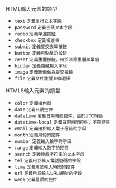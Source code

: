 HTML輸入元素的類型
- `text` <small>定義單行文本字段</small>
- `password` <small>定義密碼文本字段</small>
- `radio` <small>定義單選按鈕</small>
- `checkbox` <small>定義複選框</small>
- `submit` <small>定義提交表單按鈕</small>
- `button` <small>定義可點擊的按鈕</small>
- `reset`	<small>定義重置按鈕，用於清除重置表單值</small>
- `hidden` <small>定義隱藏輸入字段</small>
- `image` <small>定義圖像做為提交按鈕</small>
- `file` <small>定義文件瀏覽上傳選擇</small>

HTML5輸入元素的類型
- `color` <small>定義撿色器</small>
- `date` <small>定義日期控件</small>
- `datetime` <small>定義日期時間控件，基於UTC時區</small>
- `datetime-local` <small>定義日期時間控件，不帶時區</small>
- `email` <small>定義用於輸入電子信箱的字段</small>
- `month` <small>定義月份的控件</small>
- `number` <small>定義輸入輸字的字段</small>
- `range` <small>定義輸入數字的控件</small>
- `search` <small>定義搜尋字符串的文本字段</small>
- `tel` <small>定義用於輸入電話號碼的字段</small>
- `time` <small>定義用於輸入時間的控件</small>
- `url` <small>定義用於輸入URL/網址的字段</small>
- `week` <small>定義星期的控件</small>